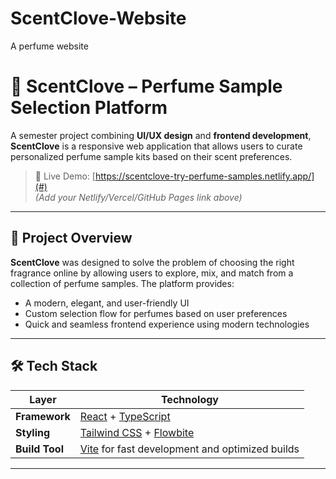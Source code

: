 # ScentClove-Website
A perfume website
# 🌸 ScentClove – Perfume Sample Selection Platform

A semester project combining **UI/UX design** and **frontend development**, **ScentClove** is a responsive web application that allows users to curate personalized perfume sample kits based on their scent preferences.

> 🎯 Live Demo: [https://scentclove-try-perfume-samples.netlify.app/](#)  
> *(Add your Netlify/Vercel/GitHub Pages link above)*

---

## 🧩 Project Overview

**ScentClove** was designed to solve the problem of choosing the right fragrance online by allowing users to explore, mix, and match from a collection of perfume samples. The platform provides:

- A modern, elegant, and user-friendly UI
- Custom selection flow for perfumes based on user preferences
- Quick and seamless frontend experience using modern technologies

---

## 🛠 Tech Stack

| Layer     | Technology |
|-----------|------------|
| **Framework** | [React](https://react.dev/) + [TypeScript](https://www.typescriptlang.org/) |
| **Styling**   | [Tailwind CSS](https://tailwindcss.com/) + [Flowbite](https://flowbite.com/) |
| **Build Tool**| [Vite](https://vitejs.dev/) for fast development and optimized builds |

---

